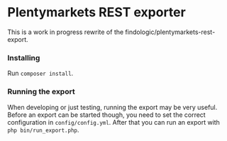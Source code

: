 # Plentymarkets REST exporter

This is a work in progress rewrite of the findologic/plentymarkets-rest-export.

### Installing

Run `composer install`.

### Running the export

When developing or just testing, running the export may be very useful.  
Before an export can be started though, you need to set the correct configuration in
`config/config.yml`. After that you can run an export with  `php bin/run_export.php`.
